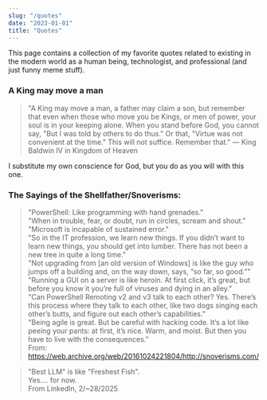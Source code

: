```yaml
---
slug: "/quotes"
date: "2023-01-01"
title: "Quotes"
---
```


This page contains a collection of my favorite quotes related to existing in the modern world as a human being, technologist, and professional (and just funny meme stuff).

### A King may move a man

> "A King may move a man, a father may claim a son, but remember that even when those who move you be Kings, or men of power, your soul is in your keeping alone. When you stand before God, you cannot say, "But I was told by others to do thus." Or that, "Virtue was not convenient at the time." This will not suffice. Remember that."
> ― King Baldwin IV in Kingdom of Heaven

I substitute my own conscience for God, but you do as you will with this one.

### The Sayings of the Shellfather/Snoverisms:

> "PowerShell: Like programming with hand grenades."  
> "When in trouble, fear, or doubt, run in circles, scream and shout."  
> "Microsoft is incapable of sustained error."  
> "So in the IT profession, we learn new things. If you didn’t want to learn new things, you should get into lumber. There has not been a new tree in quite a long time."  
> "Not upgrading from [an old version of Windows] is like the guy who jumps off a building and, on the way down, says, “so far, so good.”"  
> "Running a GUI on a server is like heroin. At first click, it’s great, but before you know it you’re full of viruses and dying in an alley."  
> "Can PowerShell Remoting v2 and v3 talk to each other? Yes. There’s this process where they talk to each other, like two dogs singing each other’s butts, and figure out each other’s capabilities."  
> "Being agile is great. But be careful with hacking code. It’s a lot like peeing your pants: at first, it’s nice. Warm, and moist. But then you have to live with the consequences."  
> From: https://web.archive.org/web/20161024221804/http://snoverisms.com/

> "Best LLM" is like "Freshest Fish".  
> Yes.... for now.  
> From LinkedIn, 2/~28/2025
